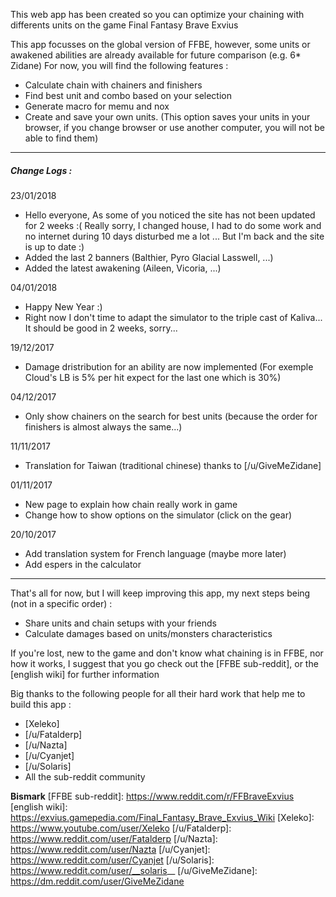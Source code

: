 This web app has been created so you can optimize your chaining with differents units on the game Final Fantasy Brave Exvius

This app focusses on the global version of FFBE, however, some units or awakened abilities are already available for future comparison (e.g. 6* Zidane)
For now, you will find the following features :
 - Calculate chain with chainers and finishers
 - Find best unit and combo based on your selection
 - Generate macro for memu and nox
 - Create and save your own units. (This option saves your units in your browser, if you change browser or use another computer, you will not be able to find them)

---

##### Change Logs :

23/01/2018
 - Hello everyone, As some of you noticed the site has not been updated for 2 weeks :( Really sorry, I changed house, I had to do some work and no internet during 10 days disturbed me a lot ... But I'm back and the site is up to date :)
 - Added the last 2 banners (Balthier, Pyro Glacial Lasswell, ...)
 - Added the latest awakening (Aileen, Vicoria, ...)

04/01/2018
 - Happy New Year :)
 - Right now I don't time to adapt the simulator to the triple cast of Kaliva... It should be good in 2 weeks, sorry...

19/12/2017
 - Damage dristribution for an ability are now implemented (For exemple Cloud's LB is 5% per hit expect for the last one which is 30%)

04/12/2017
 - Only show chainers on the search for best units (because the order for finishers is almost always the same...)

11/11/2017
 - Translation for Taiwan (traditional chinese) thanks to [/u/GiveMeZidane]

01/11/2017
 - New page to explain how chain really work in game
 - Change how to show options on the simulator (click on the gear)

20/10/2017
 - Add translation system for French language (maybe more later)
 - Add espers in the calculator

---

That's all for now, but I will keep improving this app, my next steps being (not in a specific order) :
 - Share units and chain setups with your friends
 - Calculate damages based on units/monsters characteristics

If you're lost, new to the game and don't know what chaining is in FFBE, nor how it works, I suggest that you go check out the [FFBE sub-reddit], or the [english wiki] for further information

Big thanks to the following people for all their hard work that help me to build this app :
 - [Xeleko]
 - [/u/Fatalderp]
 - [/u/Nazta]
 - [/u/Cyanjet]
 - [/u/Solaris]
 - All the sub-reddit community

**Bismark**
[FFBE sub-reddit]: https://www.reddit.com/r/FFBraveExvius
[english wiki]: https://exvius.gamepedia.com/Final_Fantasy_Brave_Exvius_Wiki
[Xeleko]: https://www.youtube.com/user/Xeleko
[/u/Fatalderp]: https://www.reddit.com/user/Fatalderp
[/u/Nazta]: https://www.reddit.com/user/Nazta
[/u/Cyanjet]: https://www.reddit.com/user/Cyanjet
[/u/Solaris]: https://www.reddit.com/user/__solaris__
[/u/GiveMeZidane]: https://dm.reddit.com/user/GiveMeZidane
